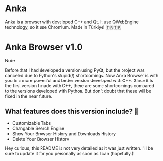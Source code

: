 # Anka 
Anka is a browser with developed C++ and Qt. It use QWebEngine technology, so it use Chromium. Made in Türkiye! 🇹🇷🇹🇷

# Anka Browser v1.0
> [!NOTE]
> Before that I had developed a version using PyQt, but the project was canceled due to Python's stupid(!) shortcomings. Now Anka Browser is with you in a more powerful and better version developed with C++. Since it is the first version I made with C++, there are some shortcomings compared to the versions developed with Python. But don't doubt that these will be fixed in the near future.

## What features does this version include? 🔮
- Customizable Tabs
- Changable Search Engine
- Show Your Browser History and Downloads History
- Delete Your Browser History

Hey curious, this README is not very detailed as it was just written. I'll be sure to update it for you personally as soon as I can (hopefully.)!
